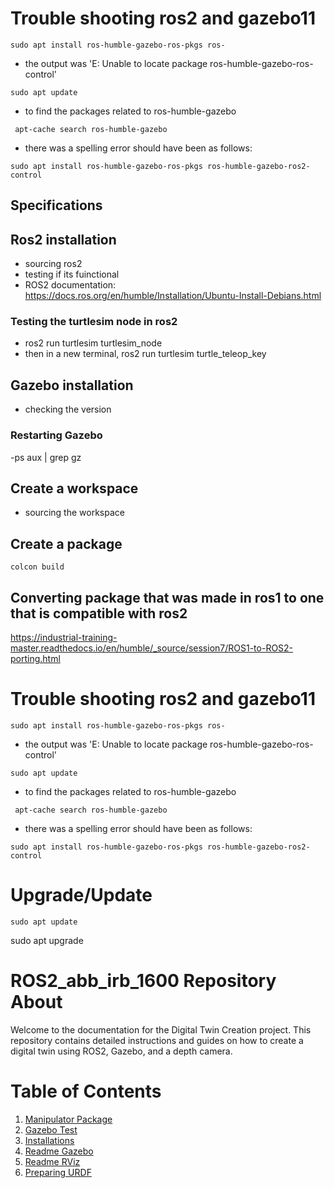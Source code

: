# Trouble shooting ros2 and gazebo11
```
sudo apt install ros-humble-gazebo-ros-pkgs ros-
```
- the output was 'E: Unable to locate package ros-humble-gazebo-ros-control'
```
sudo apt update
```
- to find the packages related to ros-humble-gazebo
```
 apt-cache search ros-humble-gazebo
```
- there was a spelling error should have been as follows: 
```
sudo apt install ros-humble-gazebo-ros-pkgs ros-humble-gazebo-ros2-control
```



## Specifications
## Ros2 installation 
- sourcing ros2
- testing if its fuinctional
- ROS2 documentation: https://docs.ros.org/en/humble/Installation/Ubuntu-Install-Debians.html
### Testing the turtlesim node in ros2
-  ros2 run turtlesim turtlesim_node
- then in a new terminal, ros2 run turtlesim turtle_teleop_key 
## Gazebo installation 
- checking the version
### Restarting Gazebo
-ps aux | grep gz

## Create a workspace 
- sourcing the workspace 
## Create a package 

```
colcon build
```

## Converting package that was made in ros1 to one that is compatible with ros2
https://industrial-training-master.readthedocs.io/en/humble/_source/session7/ROS1-to-ROS2-porting.html

# Trouble shooting ros2 and gazebo11
```
sudo apt install ros-humble-gazebo-ros-pkgs ros-
```
- the output was 'E: Unable to locate package ros-humble-gazebo-ros-control'
```
sudo apt update
```
- to find the packages related to ros-humble-gazebo
```
 apt-cache search ros-humble-gazebo
```
- there was a spelling error should have been as follows: 
```
sudo apt install ros-humble-gazebo-ros-pkgs ros-humble-gazebo-ros2-control
```
# Upgrade/Update
```
sudo apt update
```

sudo apt upgrade

# ROS2_abb_irb_1600 Repository About

Welcome to the documentation for the Digital Twin Creation project. This repository contains detailed instructions and guides on how to create a digital twin using ROS2, Gazebo, and a depth camera.

# Table of Contents

1. [Manipulator Package](#manipulator-package)
2. [Gazebo Test](#gazebo-test)
3. [Installations](#installations)
4. [Readme Gazebo](#readme-gazebo)
5. [Readme RViz](#readme-rviz)
6. [Preparing URDF](#preparing-urdf)
